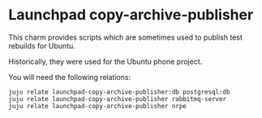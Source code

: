 # Launchpad copy-archive-publisher

This charm provides scripts which are sometimes used to publish test rebuilds
for Ubuntu.

Historically, they were used for the Ubuntu phone project.

You will need the following relations:

    juju relate launchpad-copy-archive-publisher:db postgresql:db
    juju relate launchpad-copy-archive-publisher rabbitmq-server
    juju relate launchpad-copy-archive-publisher nrpe
